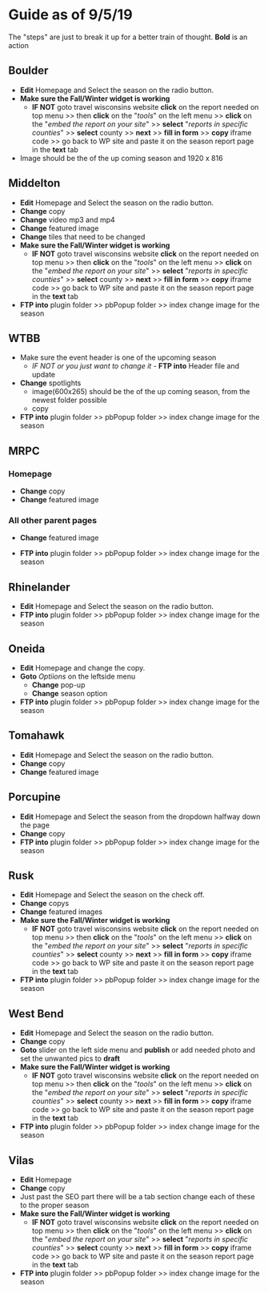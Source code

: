 # Guide as of 9/5/19

The "steps" are just to break it up for a better train of thought.
**Bold** is an action

## Boulder

+ **Edit** Homepage and Select the season on the radio button.
+ **Make sure the Fall/Winter widget is working**
  + **IF NOT** goto travel wisconsins website **click** on the report needed on top menu >> then **click** on the "*tools*" on the left menu >> **click** on the "*embed the report on your site*" >> **select** "*reports in specific counties*" >> **select** county >> **next** >> **fill in form** >> **copy** iframe code >> go back to WP site and paste it on the season report page in the **text** tab
+ Image should be the of the up coming season and 1920 x 816

## Middelton

+ **Edit** Homepage and Select the season on the radio button.
+ **Change** copy
+ **Change** video mp3 and mp4
+ **Change** featured image
+ **Change** tiles that need to be changed
+ **Make sure the Fall/Winter widget is working**
  + **IF NOT** goto travel wisconsins website **click** on the report needed on top menu >> then **click** on the "*tools*" on the left menu >> **click** on the "*embed the report on your site*" >> **select** "*reports in specific counties*" >> **select** county >> **next** >> **fill in form** >> **copy** iframe code >> go back to WP site and paste it on the season report page in the **text** tab
+ **FTP into** plugin folder >> pbPopup folder >> index change image for the season

## WTBB

+ Make sure the event header is one of the upcoming season
  + *IF NOT or you just want to change it* - **FTP into** Header file and update
+ **Change** spotlights
  + image(600x265) should be the of the up coming season, from the newest folder possible
  + copy
+ **FTP into** plugin folder >> pbPopup folder >> index change image for the season

## MRPC

### Homepage

+ **Change** copy
+ **Change** featured image

### All other parent pages

+ **Change** featured image

+ **FTP into** plugin folder >> pbPopup folder >> index change image for the season

## Rhinelander

+ **Edit** Homepage and Select the season on the radio button.
+ **FTP into** plugin folder >> pbPopup folder >> index change image for the season

## Oneida

+ **Edit** Homepage and change the copy.
+ **Goto** *Optiions* on the leftside menu
  + **Change** pop-up
  + **Change** season option
+ **FTP into** plugin folder >> pbPopup folder >> index change image for the season

## Tomahawk

+ **Edit** Homepage and Select the season on the radio button.
+ **Change** copy
+ **Change** featured image

## Porcupine

+ **Edit** Homepage and Select the season from the dropdown halfway down the page
+ **Change** copy
+ **FTP into** plugin folder >> pbPopup folder >> index change image for the season

## Rusk

+ **Edit** Homepage and Select the season on the check off.
+ **Change** copys
+ **Change** featured images
+ **Make sure the Fall/Winter widget is working**
  + **IF NOT** goto travel wisconsins website **click** on the report needed on top menu >> then **click** on the "*tools*" on the left menu >> **click** on the "*embed the report on your site*" >> **select** "*reports in specific counties*" >> **select** county >> **next** >> **fill in form** >> **copy** iframe code >> go back to WP site and paste it on the season report page in the **text** tab
+ **FTP into** plugin folder >> pbPopup folder >> index change image for the season

## West Bend

+ **Edit** Homepage and Select the season on the radio button.
+ **Change** copy
+ **Goto** slider on the left side menu and **publish** or add needed photo and set the unwanted pics to **draft**
+ **Make sure the Fall/Winter widget is working**
  + **IF NOT** goto travel wisconsins website **click** on the report needed on top menu >> then **click** on the "*tools*" on the left menu >> **click** on the "*embed the report on your site*" >> **select** "*reports in specific counties*" >> **select** county >> **next** >> **fill in form** >> **copy** iframe code >> go back to WP site and paste it on the season report page in the **text** tab
+ **FTP into** plugin folder >> pbPopup folder >> index change image for the season

## Vilas

+ **Edit** Homepage
+ **Change** copy
+ Just past the SEO part there will be a tab section change each of these to the proper season
+ **Make sure the Fall/Winter widget is working**
  + **IF NOT** goto travel wisconsins website **click** on the report needed on top menu >> then **click** on the "*tools*" on the left menu >> **click** on the "*embed the report on your site*" >> **select** "*reports in specific counties*" >> **select** county >> **next** >> **fill in form** >> **copy** iframe code >> go back to WP site and paste it on the season report page in the **text** tab
+ **FTP into** plugin folder >> pbPopup folder >> index change image for the season
